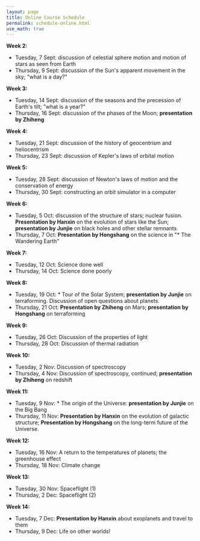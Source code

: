 ```yaml
---
layout: page
title: Online Course Schedule
permalink: schedule-online.html
use_math: true
---
```



**Week 2:**

* Tuesday, 7 Sept: discussion of celestial sphere motion and motion of stars as seen from Earth
* Thursday, 9 Sept: discussion of the Sun's apparent movement in the sky; "what is a day?"

**Week 3:**

* Tuesday, 14 Sept: discussion of the seasons and the precession of Earth's tilt; "what is a year?"
* Thursday, 16 Sept: discussion of the phases of the Moon; **presentation by Zhiheng**

**Week 4:**

* Tuesday, 21 Sept: discussion of the history of geocentrism and heliocentrism
* Thursday, 23 Sept: discussion of Kepler's laws of orbital motion

**Week 5:**

* Tuesday, 28 Sept: discussion of Newton's laws of motion and the conservation of energy
* Thursday, 30 Sept: constructing an orbit simulator in a computer


**Week 6:**

* Tuesday, 5 Oct: discussion of the structure of stars; nuclear fusion. **Presentation by Hanxin** on the evolution of stars like the Sun; **presentation by Junjie** on black holes and other stellar remnants
* Thursday, 7 Oct: **Presentation by Hongshang** on the science in "* The Wandering Earth"

**Week 7:**

* Tuesday, 12 Oct: Science done well
* Thursday, 14 Oct: Science done poorly

**Week 8:**

* Tuesday, 19 Oct: * Tour of the Solar System; **presentation by Junjie** on terraforming. Discussion of open questions about planets.
* Thursday, 21 Oct: **Presentation by Zhiheng** on Mars; **presentation by Hongshang** on terraforming

**Week 9:**


* Tuesday, 26 Oct: Discussion of the properties of light
* Thursday, 28 Oct: Discussion of thermal radiation

**Week 10:**

* Tuesday, 2 Nov: Discussion of spectroscopy
* Thursday, 4 Nov: Discussion of spectroscopy, continued; **presentation by Zhiheng** on redshift

**Week 11:**

* Tuesday, 9 Nov: * The origin of the Universe: **presentation by Junjie** on the Big Bang
* Thursday, 11 Nov: **Presentation by Hanxin** on the evolution of galactic structure; **Presentation by Hongshang** on the long-term future of the Universe. 

**Week 12:**

* Tuesday, 16 Nov: A return to the temperatures of planets; the greenhouse effect
* Thursday, 18 Nov: Climate change

**Week 13:** 

* Tuesday, 30 Nov: Spaceflight (1)
* Thursday, 2 Dec: Spaceflight (2)

**Week 14:**

* Tuesday, 7 Dec: **Presentation by Hanxin** about exoplanets and travel to them
* Thursday, 9 Dec: Life on other worlds!


